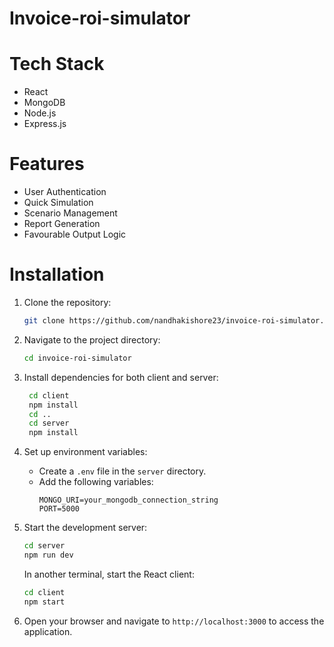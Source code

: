 # Invoice-roi-simulator

# Tech Stack 
- React
- MongoDB
- Node.js
- Express.js

# Features
- User Authentication
- Quick Simulation
- Scenario Management
- Report Generation
- Favourable Output Logic

# Installation
1. Clone the repository:
   ```bash
   git clone https://github.com/nandhakishore23/invoice-roi-simulator.git
    ```
2. Navigate to the project directory:
   ```bash
   cd invoice-roi-simulator
   ```
    
3. Install dependencies for both client and server:
   ```bash
    cd client
    npm install
    cd .. 
    cd server
    npm install
   ```
4. Set up environment variables:
   - Create a `.env` file in the `server` directory.
   - Add the following variables:
     ```
     MONGO_URI=your_mongodb_connection_string
     PORT=5000
     ```
5. Start the development server:
   ```bash
   cd server
   npm run dev
   ```
    In another terminal, start the React client:
    ```bash
    cd client
    npm start
   ```  
6. Open your browser and navigate to `http://localhost:3000` to access the application.



